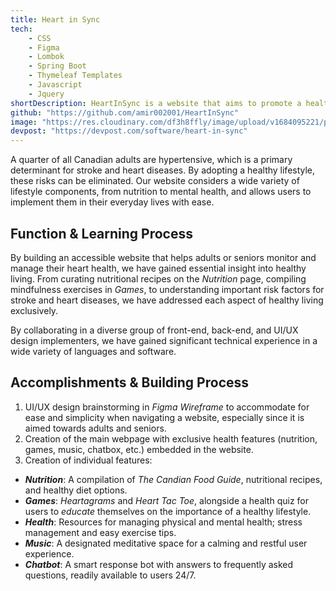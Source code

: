 ```yaml
---
title: Heart in Sync
tech: 
    - CSS
    - Figma
    - Lombok
    - Spring Boot
    - Thymeleaf Templates
    - Javascript
    - Jquery
shortDescription: HeartInSync is a website that aims to promote a healthy lifestyle and manage heart health among Canadian adults. It offers various features including nutrition guides, games, health resources, music, and a chatbot. The team collaborated and utilized their technical expertise in languages such as Spring Boot, JavaScript, HTML, and CSS to create an accessible and user-friendly platform. 
github: "https://github.com/amir002001/HeartInSync"
image: "https://res.cloudinary.com/df3h8ffly/image/upload/v1684095221/portfolio/gallery_imsoqs.webp"
devpost: "https://devpost.com/software/heart-in-sync"
---
```


A quarter of all Canadian adults are hypertensive, which is a primary determinant for stroke and heart diseases. By adopting a healthy lifestyle, these risks can be eliminated. Our website considers a wide variety of lifestyle components, from nutrition to mental health, and allows users to implement them in their everyday lives with ease.

## **Function & Learning Process**

By building an accessible website that helps adults or seniors monitor and manage their heart health, we have gained essential insight into healthy living. From curating nutritional recipes on the *Nutrition* page, compiling mindfulness exercises in *Games*, to understanding important risk factors for stroke and heart diseases, we have addressed each aspect of healthy living exclusively.

By collaborating in a diverse group of front-end, back-end, and UI/UX design implementers, we have gained significant technical experience in a wide variety of languages and software.

## **Accomplishments & Building Process**

1. UI/UX design brainstorming in *Figma Wireframe* to accommodate for ease and simplicity when navigating a website, especially since it is aimed towards adults and seniors.
2. Creation of the main webpage with exclusive health features (nutrition, games, music, chatbox, etc.) embedded in the website.
3. Creation of individual features:
- ***Nutrition***: A compilation of *The Candian Food Guide*, nutritional recipes, and healthy diet options.
- ***Games***: *Heartagrams* and *Heart Tac Toe*, alongside a health quiz for users to *educate* themselves on the importance of a healthy lifestyle.
- ***Health***: Resources for managing physical and mental health; stress management and easy exercise tips.
- ***Music***: A designated meditative space for a calming and restful user experience.
- ***Chatbot***: A smart response bot with answers to frequently asked questions, readily available to users 24/7.
